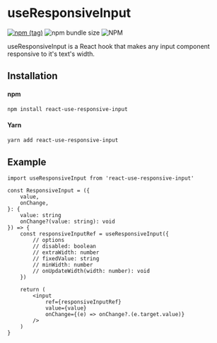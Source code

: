 # useResponsiveInput

[![npm (tag)](https://img.shields.io/npm/v/react-use-responsive-input?style=flat&colorA=000000&colorB=000000)](https://www.npmjs.com/package/react-use-responsive-input) ![npm bundle size](https://img.shields.io/bundlephobia/minzip/react-use-responsive-input?style=flat&colorA=000000&colorB=000000) ![NPM](https://img.shields.io/npm/l/react-use-responsive-input?style=flat&colorA=000000&colorB=000000)

useResponsiveInput is a React hook that makes any input component responsive to it's text's width.

## Installation

#### npm

```bash
npm install react-use-responsive-input
```

#### Yarn

```bash
yarn add react-use-responsive-input
```

<!--


```bash
yarn add react-use-responsive-input

#NPM
npm install react-use-responsive-input
``` -->

## Example

```tsx
import useResponsiveInput from 'react-use-responsive-input'

const ResponsiveInput = ({
    value,
    onChange,
}: {
    value: string
    onChange?(value: string): void
}) => {
    const responsiveInputRef = useResponsiveInput({
        // options
        // disabled: boolean
        // extraWidth: number
        // fixedValue: string
        // minWidth: number
        // onUpdateWidth(width: number): void
    })

    return (
        <input
            ref={responsiveInputRef}
            value={value}
            onChange={(e) => onChange?.(e.target.value)}
        />
    )
}
```
